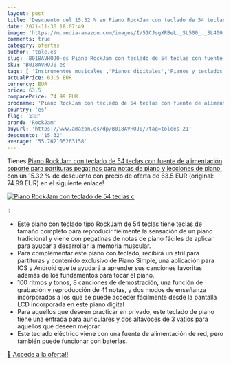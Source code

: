 ```yaml
---
layout: post
title: 'Descuento del 15.32 % en Piano RockJam con teclado de 54 teclas c'
date: 2021-11-30 18:07:49
image: 'https://m.media-amazon.com/images/I/51CJsgXRBeL._SL500_._SL400_.jpg'
comments: true
category: ofertas
author: 'tole.es'
slug: 'B018AVHOJ0-es Piano RockJam con teclado de 54 teclas con fuente de...'
sku: 'B018AVHOJ0-es'
tags: [ 'Instrumentos musicales','Pianos digitales','Pianos y teclados','rockjam','teclado', ]
actualPrice: 63.5 EUR
currency: EUR
price: 63.5
comparePrice: 74.99 EUR
prodname: 'Piano RockJam con teclado de 54 teclas con fuente de alimentación  soporte para partituras  pegatinas para notas de piano y lecciones de piano.'
country: 'es'
flag: '🇪🇸'
brand: 'RockJam'
buyurl: 'https://www.amazon.es/dp/B018AVHOJ0/?tag=tolees-21'
descuento: '15.32'
average: '55.762105263158'
---
```


Tienes [Piano RockJam con teclado de 54 teclas con fuente de alimentación  soporte para partituras  pegatinas para notas de piano y lecciones de piano.](https://www.amazon.es/dp/B018AVHOJ0/?tag=tolees-21) con un 15.32 % de descuento con precio de oferta de 63.5 EUR (original: 74.99 EUR) en el siguiente enlace!

[![Piano RockJam con teclado de 54 teclas c](https://m.media-amazon.com/images/I/51CJsgXRBeL._SL500_._SL400_.jpg)](https://www.amazon.es/dp/B018AVHOJ0/?tag=tolees-21)

ℹ️:

- Este piano con teclado tipo RockJam de 54 teclas tiene teclas de tamaño completo para reproducir fielmente la sensación de un piano tradicional y viene con pegatinas de notas de piano fáciles de aplicar para ayudar a desarrollar la memoria muscular.
- Para complementar este piano con teclado, recibirá un atril para partituras y contenido exclusivo de Piano Simple, una aplicación para IOS y Android que te ayudará a aprender sus canciones favoritas además de los fundamentos para tocar el piano.
- 100 ritmos y tonos, 8 canciones de demostración, una función de grabación y reproducción de 41 notas, y dos modos de enseñanza incorporados a los que se puede acceder fácilmente desde la pantalla LCD incorporada en este piano digital
- Para aquellos que deseen practicar en privado, este teclado de piano tiene una entrada para auriculares y dos altavoces de 3 vatios para aquellos que deseen mejorar.
- Este teclado eléctrico viene con una fuente de alimentación de red, pero también puede funcionar con baterías.

[🛒 Accede a la oferta!!](https://www.amazon.es/dp/B018AVHOJ0/?tag=tolees-21)
